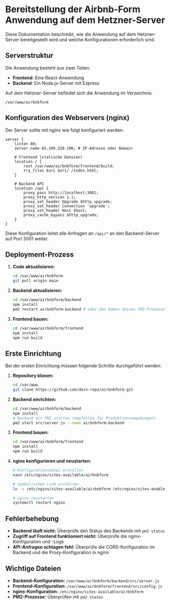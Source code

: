 # Bereitstellung der Airbnb-Form Anwendung auf dem Hetzner-Server

Diese Dokumentation beschreibt, wie die Anwendung auf dem Hetzner-Server bereitgestellt wird und welche Konfigurationen erforderlich sind.

## Serverstruktur

Die Anwendung besteht aus zwei Teilen:
- **Frontend**: Eine React-Anwendung
- **Backend**: Ein Node.js-Server mit Express

Auf dem Hetzner-Server befindet sich die Anwendung im Verzeichnis:
```
/var/www/airbnbform
```

## Konfiguration des Webservers (nginx)

Der Server sollte mit nginx wie folgt konfiguriert werden:

```nginx
server {
    listen 80;
    server_name 65.109.228.106; # IP-Adresse oder Domain

    # Frontend (statische Dateien)
    location / {
        root /var/www/airbnbform/frontend/build;
        try_files $uri $uri/ /index.html;
    }

    # Backend API
    location /api {
        proxy_pass http://localhost:3001;
        proxy_http_version 1.1;
        proxy_set_header Upgrade $http_upgrade;
        proxy_set_header Connection 'upgrade';
        proxy_set_header Host $host;
        proxy_cache_bypass $http_upgrade;
    }
}
```

Diese Konfiguration leitet alle Anfragen an `/api/*` an den Backend-Server auf Port 3001 weiter.

## Deployment-Prozess

1. **Code aktualisieren:**
   ```bash
   cd /var/www/airbnbform
   git pull origin main
   ```

2. **Backend aktualisieren:**
   ```bash
   cd /var/www/airbnbform/backend
   npm install
   pm2 restart airbnbform-backend # oder den Namen deines PM2-Prozesses
   ```

3. **Frontend bauen:**
   ```bash
   cd /var/www/airbnbform/frontend
   npm install
   npm run build
   ```

## Erste Einrichtung

Bei der ersten Einrichtung müssen folgende Schritte durchgeführt werden:

1. **Repository klonen:**
   ```bash
   cd /var/www
   git clone https://github.com/dein-repo/airbnbform.git
   ```

2. **Backend einrichten:**
   ```bash
   cd /var/www/airbnbform/backend
   npm install
   # Backend mit PM2 starten (empfohlen für Produktionsumgebungen)
   pm2 start src/server.js --name airbnbform-backend
   ```

3. **Frontend bauen:**
   ```bash
   cd /var/www/airbnbform/frontend
   npm install
   npm run build
   ```

4. **nginx konfigurieren und neustarten:**
   ```bash
   # Konfigurationsdatei erstellen
   nano /etc/nginx/sites-available/airbnbform

   # Symbolischen Link erstellen
   ln -s /etc/nginx/sites-available/airbnbform /etc/nginx/sites-enabled/

   # nginx neustarten
   systemctl restart nginx
   ```

## Fehlerbehebung

- **Backend läuft nicht:** Überprüfe den Status des Backends mit `pm2 status`
- **Zugriff auf Frontend funktioniert nicht:** Überprüfe die nginx-Konfiguration und -Logs
- **API-Anfragen schlagen fehl:** Überprüfe die CORS-Konfiguration im Backend und die Proxy-Konfiguration in nginx

## Wichtige Dateien

- **Backend-Konfiguration:** `/var/www/airbnbform/backend/src/server.js`
- **Frontend-Konfiguration:** `/var/www/airbnbform/frontend/src/config.js`
- **nginx-Konfiguration:** `/etc/nginx/sites-available/airbnbform`
- **PM2-Prozesse:** Überprüfen mit `pm2 status` 